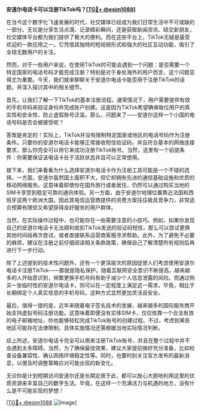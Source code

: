 **安道尔电话卡可以注册TikTok吗？[[TG💪+ @esim1088](https://t.me/s/esim1088)]**

在当今这个数字化飞速发展的时代，社交媒体已经成为我们日常生活中不可或缺的一部分。无论是分享生活点滴、记录精彩瞬间，还是获取新闻资讯、结交新朋友，社交媒体平台都为我们提供了极大的便利。而在这些平台上，TikTok无疑是最受欢迎的一款应用之一。它凭借其独特的短视频形式和强大的社区互动功能，吸引了全球无数用户的关注。

然而，对于一些用户来说，在使用TikTok时可能会遇到一个问题：是否需要一个特定国家的电话号码才能完成注册？特别是对于身处海外的用户而言，这个问题显得尤为重要。今天，我们就来聊聊关于安道尔电话卡能否用于注册TikTok的话题，并深入探讨其中的相关细节。

首先，让我们了解一下TikTok的基本注册流程。通常情况下，用户需要提供有效的手机号码来验证身份并完成账户创建。这是因为TikTok希望确保每位用户的真实性和安全性，防止虚假账号泛滥。那么，问题来了——安道尔这样一个小国的电话号码是否会被接受呢？

答案是肯定的！实际上，TikTok并没有限制特定国家或地区的电话号码作为注册条件。只要你的安道尔电话卡能够正常接收短信验证码，并且符合基本的网络连接要求，那么你完全可以用它来成功注册TikTok账号。当然，这里有一个前提条件：你需要保证该电话卡处于活跃状态并且可以正常使用。

接下来，我们来看看为什么选择安道尔电话卡作为注册工具可能是一个不错的选择。一方面，安道尔虽然国土面积不大，但它却拥有先进的通信基础设施和优质的移动网络服务。这意味着即使你在国外旅行或者居住，仍然可以通过购买当地的SIM卡享受到稳定可靠的通讯体验。另一方面，由于安道尔地理位置靠近法国和西班牙这两个欧洲大国，因此其电信运营商提供的资费方案往往极具竞争力，非常适合预算有限但又希望获得良好服务的用户群体。

当然，在实际操作过程中，也可能存在一些需要注意的小技巧。例如，如果你发现自己的安道尔电话卡无法顺利收到TikTok发送的验证码短信，那么可以尝试更换其他时间段再次尝试，或者直接联系运营商客服寻求帮助。此外，为了避免不必要的麻烦，建议在注册之前仔细阅读相关条款政策，确保自己了解清楚所有规则后再进行下一步行动。

除了上述提到的技术性问题外，还有一个更深层次的原因促使人们考虑使用安道尔电话卡注册TikTok——那就是隐私保护。随着互联网安全意识不断提高，越来越多的人开始意识到，频繁更换手机号码有助于减少个人信息泄露的风险。而通过购买一张临时性的安道尔电话卡，则可以在一定程度上满足这一需求。毕竟，相比于长期绑定个人真实信息的手机号码，这种方式显然更加灵活且安全。

最后，值得一提的是，近年来随着电子签名技术的发展，越来越多的国际服务商开始支持虚拟号码注册功能。这意味着即便没有实体SIM卡，仅仅依靠一个合法有效的电子邮箱地址，你也能够轻松完成TikTok账号的创建过程。不过，考虑到某些地区可能存在法律限制，具体实施情况还需根据当地实际情况判断。

综上所述，安道尔电话卡完全可以用来注册TikTok账号，并且在整个过程中并不会遇到太多障碍。当然，为了确保最佳效果，建议大家提前做好充分准备，比如检查设备兼容性、确认网络环境稳定性等。同时，也要时刻关注官方发布的最新消息，以便及时调整策略应对可能出现的新变化。

无论你是计划短期访问安道尔还是长期定居于此，都可以放心大胆地利用这里的优质资源来丰富自己的数字生活。毕竟，在这样一个充满活力与机遇的地方，没有什么是不可能实现的梦想！

[[TG💪+ @esim1088](https://t.me/s/esim1088) ![Image](https://i.postimg.cc/4NQfJmqS/Snipaste-2025-05-13-00-14-12.png)]